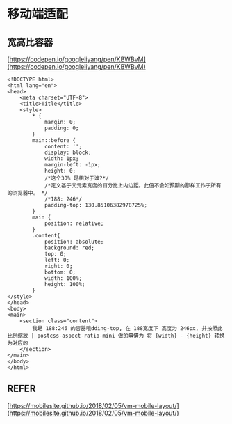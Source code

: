 # 移动端适配

## 宽高比容器

[https://codepen.io/googleliyang/pen/KBWBvM](https://codepen.io/googleliyang/pen/KBWBvM)

```markup
<!DOCTYPE html>
<html lang="en">
<head>
    <meta charset="UTF-8">
    <title>Title</title>
    <style>
        * {  
            margin: 0;
            padding: 0;
        }
        main::before {
            content: '';
            display: block;
            width: 1px;
            margin-left: -1px;
            height: 0;
            /*这个30% 是相对于谁?*/
            /*定义基于父元素宽度的百分比上内边距。此值不会如预期的那样工作于所有的浏览器中。 */
            /*188: 246*/
            padding-top: 130.85106382978725%;
        }
        main {
            position: relative;
        }
        .content{
            position: absolute;
            background: red;
            top: 0;
            left: 0;
            right: 0;
            bottom: 0;
            width: 100%;
            height: 100%;
        }
</style>
</head>
<body>
<main>
    <section class="content">
        我是 188:246 的容器哦dding-top, 在 188宽度下 高度为 246px, 并按照此比例缩放 | postcss-aspect-ratio-mini 做的事情为 将 {width} - {height} 转换为对应的
    </section>
</main>
</body>
</html>
```

## REFER

[https://mobilesite.github.io/2018/02/05/vm-mobile-layout/](https://mobilesite.github.io/2018/02/05/vm-mobile-layout/)

